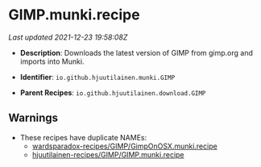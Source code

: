 # GIMP.munki.recipe

_Last updated 2021-12-23 19:58:08Z_

- **Description**: Downloads the latest version of GIMP from gimp.org and imports into Munki.

- **Identifier**: `io.github.hjuutilainen.munki.GIMP`

- **Parent Recipes**: `io.github.hjuutilainen.download.GIMP`

## Warnings

- These recipes have duplicate NAMEs:
    - [wardsparadox-recipes/GIMP/GimpOnOSX.munki.recipe](/autopkg-dupe-tracker/wardsparadox-recipes/GIMP/GimpOnOSX.munki.recipe)
    - [hjuutilainen-recipes/GIMP/GIMP.munki.recipe](/autopkg-dupe-tracker/hjuutilainen-recipes/GIMP/GIMP.munki.recipe)